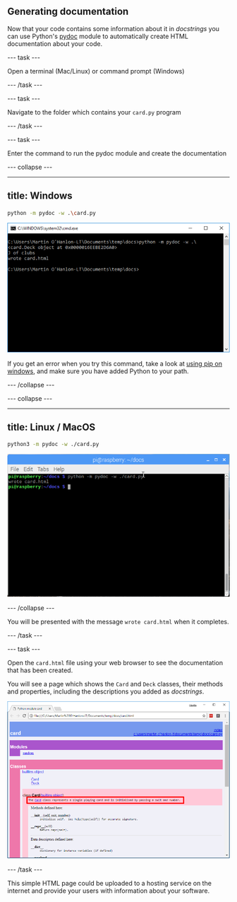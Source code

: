 ## Generating documentation

Now that your code contains some information about it in *docstrings* you can use Python's [pydoc](https://docs.python.org/3/library/pydoc.html) module to automatically create HTML documentation about your code.

--- task ---

Open a terminal (Mac/Linux) or command prompt (Windows)

--- /task ---

--- task ---

Navigate to the folder which contains your `card.py` program

--- /task ---

--- task ---

Enter the command to run the pydoc module and create the documentation

--- collapse ---

---
title: Windows
---

```bash
python -m pydoc -w .\card.py
```

![windows run pydoc](images/pydoc_windows.PNG)

If you get an error when you try this command, take a look at [using pip on windows](https://projects.raspberrypi.org/en/projects/using-pip-on-windows), and make sure you have added Python to your path.

--- /collapse ---

--- collapse ---

---
title: Linux / MacOS
---

```bash
python3 -m pydoc -w ./card.py
```

![linux mac run pydoc](images/pydoc_linux_mac.PNG)

--- /collapse ---

You will be presented with the message `wrote card.html` when it completes.

--- /task ---

--- task ---

Open the `card.html` file using your web browser to see the documentation that has been created.

You will see a page which shows the `Card` and `Deck` classes, their methods and properties, including the descriptions you added as *docstrings*.

![html documentation](images/pydoc_output_docstring.PNG)

--- /task ---

This simple HTML page could be uploaded to a hosting service on the internet and provide your users with information about your software.